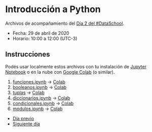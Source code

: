 # Introducción a Python

Archivos de acompañamiento del [Día 2 del #DataSchool](https://bitson.group/slides/dataschool-py2.html).

* Fecha: 29 de abril de 2020
* Horario: 10:00 a 12:00 (UTC-3)

## Instrucciones

Podés usar localmente estos archivos con tu instalación de [Jupyter Notebook](https://jupyter.org/install)
o en la nube con [Google Colab](https://colab.research.google.com) (o similar).

1. [funciones.ipynb](funciones.ipynb) -> [Colab](https://colab.research.google.com/github/lecovi/dataschool-py2/blob/master/funciones.ipynb)
2. [booleanos.ipynb](booleanos.ipynb) -> [Colab](https://colab.research.google.com/github/lecovi/dataschool-py2/blob/master/booleanos.ipynb)
3. [tuplas](tuplas.ipynb) -> [Colab](https://colab.research.google.com/github/lecovi/dataschool-py2/blob/master/tuplas.ipynb)
4. [diccionarios.ipynb](diccionarios.ipynb) -> [Colab](https://colab.research.google.com/github/lecovi/dataschool-py2/blob/master/diccionarios.ipynb)
5. [condicionales.ipynb](condicionales.ipynb) -> [Colab](https://colab.research.google.com/github/lecovi/dataschool-py2/blob/master/condicionales.ipynb)
5. [modulos.ipynb](modulos.ipynb) -> [Colab](https://colab.research.google.com/github/lecovi/dataschool-py2/blob/master/modulos.ipynb)

* [Día previo](https://github.com/lecovi/dataschool-py1)
* [Siguiente día](https://github.com/lecovi/dataschool-py3)
